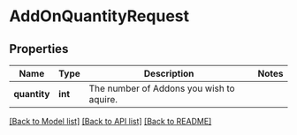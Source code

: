 # AddOnQuantityRequest

## Properties
Name | Type | Description | Notes
------------ | ------------- | ------------- | -------------
**quantity** | **int** | The number of Addons you wish to aquire. | 

[[Back to Model list]](../../README.md#documentation-for-models) [[Back to API list]](../../README.md#documentation-for-api-endpoints) [[Back to README]](../../README.md)

